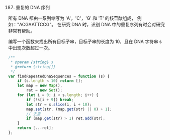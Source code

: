 187. 重复的 DNA 序列

所有 DNA 都由一系列缩写为 'A'，'C'，'G' 和 'T' 的核苷酸组成，
例如："ACGAATTCCG"。
在研究 DNA 时，识别 DNA 中的重复序列有时会对研究非常有帮助。

编写一个函数来找出所有目标子串，目标子串的长度为 10，且在 DNA 字符串
s 中出现次数超过一次。

```js
/**
 * @param {string} s
 * @return {string[]}
 */
var findRepeatedDnaSequences = function (s) {
    if (s.length < 10) return [];
    let map = new Map(),
        ret = new Set();
    for (let i = 0; i < s.length; i++) {
        if (!s[i + 9]) break;
        let str = s.slice(i, i + 10);
        map.set(str, (map.get(str) || 0) + 1);
        // 去重
        if (map.get(str) > 1) ret.add(str);
    }
    return [...ret];
};
```
